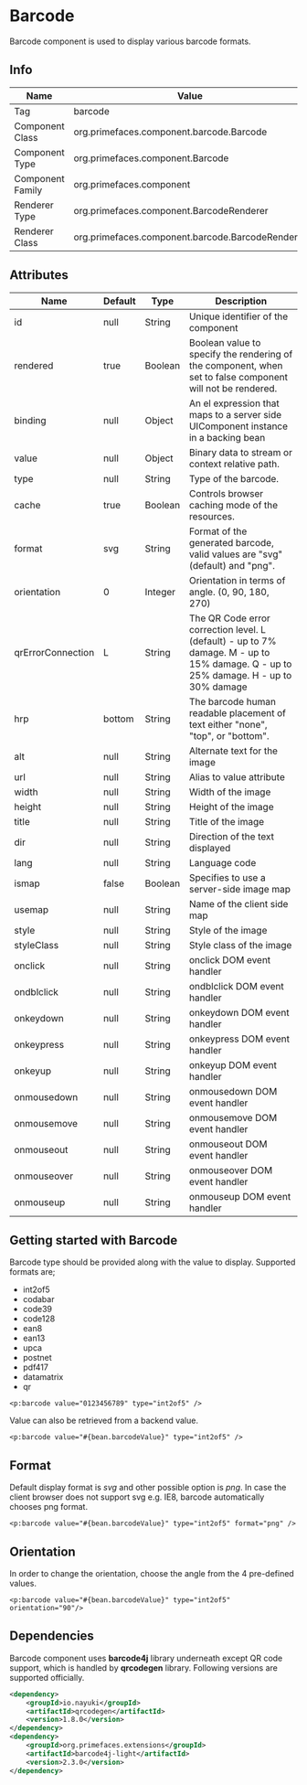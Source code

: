 # Barcode

Barcode component is used to display various barcode formats.

## Info

| Name | Value |
| --- | --- |
| Tag | barcode
| Component Class | org.primefaces.component.barcode.Barcode
| Component Type | org.primefaces.component.Barcode
| Component Family | org.primefaces.component |
| Renderer Type | org.primefaces.component.BarcodeRenderer
| Renderer Class | org.primefaces.component.barcode.BarcodeRenderer

## Attributes

| Name | Default | Type | Description |
| --- | --- | --- | --- |
| id | null | String | Unique identifier of the component
| rendered | true | Boolean | Boolean value to specify the rendering of the component, when set to false component will not be rendered.
| binding | null | Object | An el expression that maps to a server side UIComponent instance in a backing bean
| value | null | Object | Binary data to stream or context relative path.
| type | null | String | Type of the barcode.
| cache | true | Boolean | Controls browser caching mode of the resources.
| format | svg | String | Format of the generated barcode, valid values are "svg" (default) and "png".
| orientation | 0 | Integer | Orientation in terms of angle. (0, 90, 180, 270)
| qrErrorConnection | L | String | The QR Code error correction level. L (default) - up to 7% damage. M - up to 15% damage. Q - up to 25% damage. H - up to 30% damage
| hrp | bottom | String | The barcode human readable placement of text either "none", "top", or "bottom".
| alt | null | String | Alternate text for the image
| url | null | String | Alias to value attribute
| width | null | String | Width of the image
| height | null | String | Height of the image
| title | null | String | Title of the image
| dir | null | String | Direction of the text displayed
| lang | null | String | Language code
| ismap | false | Boolean | Specifies to use a server-side image map
| usemap | null | String | Name of the client side map
| style | null | String | Style of the image
| styleClass | null | String | Style class of the image
| onclick | null | String | onclick DOM event handler
| ondblclick | null | String | ondblclick DOM event handler
| onkeydown | null | String | onkeydown DOM event handler
| onkeypress | null | String | onkeypress DOM event handler
| onkeyup | null | String | onkeyup DOM event handler
| onmousedown | null | String | onmousedown DOM event handler
| onmousemove | null | String | onmousemove DOM event handler
| onmouseout | null | String | onmouseout DOM event handler
| onmouseover | null | String | onmouseover DOM event handler
| onmouseup | null | String | onmouseup DOM event handler

## Getting started with Barcode
Barcode type should be provided along with the value to display. Supported formats are;

- int2of5
- codabar
- code39
- code128
- ean8
- ean13
- upca
- postnet
- pdf417
- datamatrix
- qr

```xhtml
<p:barcode value="0123456789" type="int2of5" />
```

Value can also be retrieved from a backend value.

```xhtml
<p:barcode value="#{bean.barcodeValue}" type="int2of5" />
```
## Format
Default display format is _svg_ and other possible option is _png_. In case the client browser does not
support svg e.g. IE8, barcode automatically chooses png format.

```xhtml
<p:barcode value="#{bean.barcodeValue}" type="int2of5" format="png" />
```
## Orientation
In order to change the orientation, choose the angle from the 4 pre-defined values.

```xhtml
<p:barcode value="#{bean.barcodeValue}" type="int2of5" orientation="90"/>
```
## Dependencies
Barcode component uses **barcode4j** library underneath except QR code support, which is handled
by **qrcodegen** library. Following versions are supported officially.

```xml
<dependency>
    <groupId>io.nayuki</groupId>
    <artifactId>qrcodegen</artifactId>
    <version>1.8.0</version>
</dependency>
<dependency>
    <groupId>org.primefaces.extensions</groupId>
    <artifactId>barcode4j-light</artifactId>
    <version>2.3.0</version>
</dependency>
```
